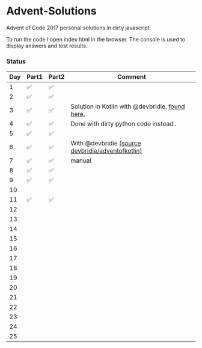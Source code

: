 # Advent-Solutions
Advent of Code 2017 personal solutions in dirty javascript

To run the code I open index.html in the browser. The console is used to display answers and test results.

### Status
|Day|Part1|Part2|Comment|
|---|---|---|---|
|1|✅|✅||
|2|✅|✅||
|3|✅|✅|Solution in Kotlin with @devbridie. [found here.](https://github.com/devbridie/adventofkotlin/commit/ae27d4616d066f2d386c48a40380f146991eb561#diff-b67cda6d91b35794f69a424bda743c3b)|
|4|✅|✅|Done with dirty python code instead..|
|5|✅|✅||
|6|✅|✅|With @devbridie [(source devbridie/adventofkotlin)](https://github.com/devbridie/adventofkotlin)|
|7|✅|✅|manual|
|8|✅|✅||
|9|✅|✅||
|10||||
|11|✅|✅||
|12||||
|13||||
|14||||
|15||||
|16||||
|17||||
|18||||
|19||||
|20||||
|21||||
|22||||
|23||||
|24||||
|25||||
